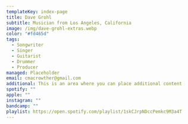 ```yaml
---
templateKey: index-page
title: Dave Grohl
subtitle: Musician from Los Angeles, California
image: /img/dave-grohl-extras.webp
color: "#fd465d"
tags:
  - Songwriter
  - Singer
  - Guitarist
  - Drummer
  - Producer
managed: Placeholder
email: cmacrowther@gmail.com
additional: This is an area where you can place additional content
spotify: ""
apple: ""
instagram: ""
bandcamp: ""
playlist: https://open.spotify.com/playlist/1skCJrpNDccPemkc9M3a4T
---
```

